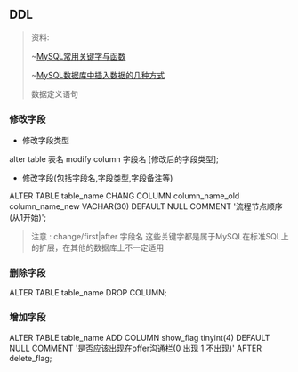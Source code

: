 ## DDL
> 资料:</p>
> ~[MySQL常用关键字与函数](https://blog.csdn.net/weixin_44478196/article/details/106750347?utm_medium=distribute.pc_relevant.none-task-blog-2~default~baidujs_title~default-0.control&spm=1001.2101.3001.4242)</p>
> ~[MySQL数据库中插入数据的几种方式](https://blog.csdn.net/weixin_44478196/article/details/115679245)</p>
> 数据定义语句

### 修改字段

- 修改字段类型

alter table 表名 modify column 字段名 [修改后的字段类型];

- 修改字段(包括字段名,字段类型,字段备注等)

ALTER  TABLE table_name CHANG COLUMN  column_name_old   column_name_new VACHAR(30) DEFAULT NULL  COMMENT  '流程节点顺序(从1开始)';
> 注意 : change/first|after 字段名 这些关键字都是属于MySQL在标准SQL上的扩展，在其他的数据库上不一定适用

### 删除字段

ALTER  TABLE  table_name   DROP COLUMN;

### 增加字段

ALTER TABLE  table_name   ADD COLUMN  show_flag  tinyint(4)  DEFAULT NULL COMMENT '是否应该出现在offer沟通栏(0 出现 1 不出现)' AFTER delete_flag;

